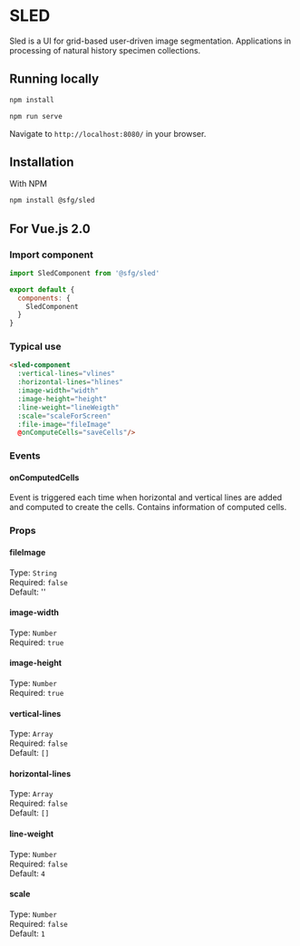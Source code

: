 # SLED

Sled is a UI for grid-based user-driven image segmentation.  Applications in processing of natural history specimen collections.

## Running locally

```bash
npm install

npm run serve
```

Navigate to `http://localhost:8080/` in your browser.

## Installation

With NPM

```bash
npm install @sfg/sled
```

## For Vue.js 2.0

### Import component

```javascript
import SledComponent from '@sfg/sled'

export default {
  components: {
    SledComponent
  }
}
```

### Typical use
```html
<sled-component
  :vertical-lines="vlines"
  :horizontal-lines="hlines"
  :image-width="width"
  :image-height="height"
  :line-weight="lineWeigth"
  :scale="scaleForScreen"
  :file-image="fileImage"
  @onComputeCells="saveCells"/>
```

### Events

#### onComputedCells
Event is triggered each time when horizontal and vertical lines are added and computed to create the cells. Contains information of computed cells.

### Props

#### fileImage
Type: `String`<br>
Required: `false`<br>
Default: ''

#### image-width
Type: `Number`<br>
Required: `true`<br>

#### image-height
Type: `Number`<br>
Required: `true`<br>

#### vertical-lines
Type: `Array`<br>
Required: `false`<br>
Default: `[]`

#### horizontal-lines
Type: `Array`<br>
Required: `false`<br>
Default: `[]`

#### line-weight
Type: `Number`<br>
Required: `false`<br>
Default: `4`

#### scale
Type: `Number`<br>
Required: `false`<br>
Default: `1`